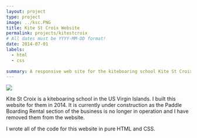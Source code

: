 ```yaml
---
layout: project
type: project
image: ../ksc.PNG
title: Kite St Croix Website
permalink: projects/kitestcroix
# All dates must be YYYY-MM-DD format!
date: 2014-07-01
labels:
  - html
  - css
  
summary: A responsive web site for the kiteboaring school Kite St Croix.
---
```


<img class="ui medium right floated rounded image" src="../images/ksc.PNG">

Kite St Croix is a kiteboaring school in the US Virgin Islands.  I built this website for them in 2014.  It is currently under construction as the Paddle Boarding Rental section of the business is no longer in operation and I have removed them from the website. 

I wrote all of the code for this website in pure HTML and CSS.
